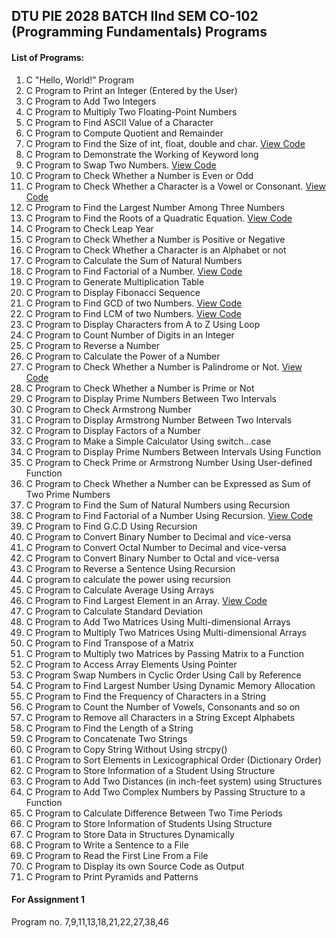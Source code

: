 ## DTU PIE 2028 BATCH IInd SEM CO-102 (Programming Fundamentals) Programs

#### List of Programs:
1.	C "Hello, World!" Program
2.	C Program to Print an Integer (Entered by the User)
3.	C Program to Add Two Integers
4.	C Program to Multiply Two Floating-Point Numbers
5.	C Program to Find ASCII Value of a Character
6.	C Program to Compute Quotient and Remainder 
7.	C Program to Find the Size of int, float, double and char. [View Code](https://github.com/ManitVig/DTU-CO102/blob/main/sizeof/sizeof.c)
8.	C Program to Demonstrate the Working of Keyword long
9.	C Program to Swap Two Numbers. [View Code](https://github.com/ManitVig/DTU-CO102/blob/main/swap_two/main.c)
10.	C Program to Check Whether a Number is Even or Odd
11.	C Program to Check Whether a Character is a Vowel or Consonant. [View Code](https://github.com/ManitVig/DTU-CO102/blob/main/vowel_consonant/main.c)
12.	C Program to Find the Largest Number Among Three Numbers
13.	C Program to Find the Roots of a Quadratic Equation. [View Code](https://github.com/ManitVig/DTU-CO102/blob/main/quadratic_roots/main.c)
14.	C Program to Check Leap Year
15.	C Program to Check Whether a Number is Positive or Negative
16.	C Program to Check Whether a Character is an Alphabet or not
17.	C Program to Calculate the Sum of Natural Numbers
18.	C Program to Find Factorial of a Number. [View Code](https://github.com/ManitVig/DTU-CO102/blob/main/factorial/main.c)
19.	C Program to Generate Multiplication Table
20.	C Program to Display Fibonacci Sequence
21.	C Program to Find GCD of two Numbers. [View Code](https://github.com/ManitVig/DTU-CO102/blob/main/gcf/main.c)
22.	C Program to Find LCM of two Numbers. [View Code](https://github.com/ManitVig/DTU-CO102/blob/main/lcm/main.c)
23.	C Program to Display Characters from A to Z Using Loop
24.	C Program to Count Number of Digits in an Integer
25.	C Program to Reverse a Number 
26.	C Program to Calculate the Power of a Number
27.	C Program to Check Whether a Number is Palindrome or Not. [View Code](https://github.com/ManitVig/DTU-CO102/blob/main/palindrome/main.c)
28.	C Program to Check Whether a Number is Prime or Not
29.	C Program to Display Prime Numbers Between Two Intervals
30.	C Program to Check Armstrong Number
31.	C Program to Display Armstrong Number Between Two Intervals
32.	C Program to Display Factors of a Number
33.	C Program to Make a Simple Calculator Using switch...case
34.	C Program to Display Prime Numbers Between Intervals Using Function
35.	C Program to Check Prime or Armstrong Number Using User-defined Function
36.	C Program to Check Whether a Number can be Expressed as Sum of Two Prime Numbers
37.	C Program to Find the Sum of Natural Numbers using Recursion
38.	C Program to Find Factorial of a Number Using Recursion. [View Code](https://github.com/ManitVig/DTU-CO102/blob/main/factorial_recursion/main.c)
39.	C Program to Find G.C.D Using Recursion
40.	C Program to Convert Binary Number to Decimal and vice-versa
41.	C Program to Convert Octal Number to Decimal and vice-versa
42.	C Program to Convert Binary Number to Octal and vice-versa
43.	C Program to Reverse a Sentence Using Recursion
44.	C program to calculate the power using recursion
45.	C Program to Calculate Average Using Arrays
46.	C Program to Find Largest Element in an Array. [View Code](https://github.com/ManitVig/DTU-CO102/blob/main/max_array/main.c)
47.	C Program to Calculate Standard Deviation
48.	C Program to Add Two Matrices Using Multi-dimensional Arrays
49.	C Program to Multiply Two Matrices Using Multi-dimensional Arrays
50.	C Program to Find Transpose of a Matrix
51.	C Program to Multiply two Matrices by Passing Matrix to a Function
52.	C Program to Access Array Elements Using Pointer
53.	C Program Swap Numbers in Cyclic Order Using Call by Reference
54.	C Program to Find Largest Number Using Dynamic Memory Allocation
55.	C Program to Find the Frequency of Characters in a String
56.	C Program to Count the Number of Vowels, Consonants and so on
57.	C Program to Remove all Characters in a String Except Alphabets
58.	C Program to Find the Length of a String
59.	C Program to Concatenate Two Strings
60.	C Program to Copy String Without Using strcpy()
61.	C Program to Sort Elements in Lexicographical Order (Dictionary Order)
62.	C Program to Store Information of a Student Using Structure
63.	C Program to Add Two Distances (in inch-feet system) using Structures
64.	C Program to Add Two Complex Numbers by Passing Structure to a Function
65.	C Program to Calculate Difference Between Two Time Periods
66.	C Program to Store Information of Students Using Structure
67.	C Program to Store Data in Structures Dynamically
68.	C Program to Write a Sentence to a File
69.	C Program to Read the First Line From a File
70.	C Program to Display its own Source Code as Output
71.	C Program to Print Pyramids and Patterns


#### For Assignment 1
Program no. 7,9,11,13,18,21,22,27,38,46

